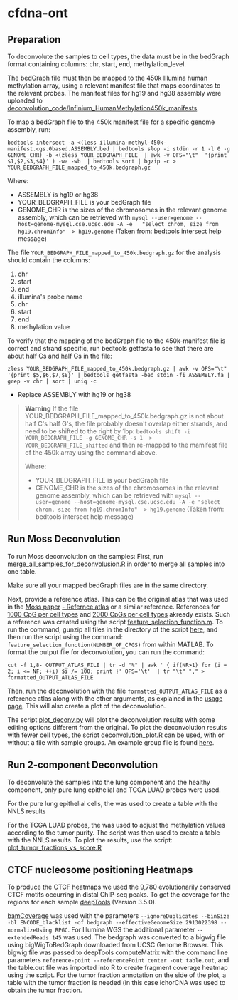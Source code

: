 # cfdna-ont

## Preparation 

To deconvolute the samples to cell types, the data must be in the bedGraph format containing columns: chr, start, end, methylation_level.

The bedGraph file must then be mapped to the 450k Illumina human methylation array, using a relevant manifest file that maps coordinates to the relevant probes. The manifest files for hg19 and hg38 assembly were uploaded to [deconvolution_code/Infinium_HumanMethylation450k_manifests](https://github.com/methylgrammarlab/cfdna-ont/tree/main/deconvolution_code/Infinium_HumanMethylation450k_manifests).

To map a bedGraph file to the 450k manifest file for a specific genome assembly, run:

`bedtools intersect -a <(less illumina-methyl-450k-manifest.cgs.0based.ASSEMBLY.bed | bedtools slop -i stdin -r 1 -l 0 -g GENOME_CHR) -b <(zless YOUR_BEDGRAPH_FILE  | awk -v OFS="\t"  '{print $1,$2,$3,$4}' ) -wa -wb  | bedtools sort | bgzip -c > YOUR_BEDGRAPH_FILE_mapped_to_450k.bedgraph.gz`

Where:
- ASSEMBLY is hg19 or hg38
- YOUR_BEDGRAPH_FILE is your bedGraph file
- GENOME_CHR is the sizes of the chromosomes in the relevant genome assembly, which can be retrieved with `mysql --user=genome --host=genome-mysql.cse.ucsc.edu -A -e	"select chrom, size from hg19.chromInfo"  > hg19.genome` 
(Taken from: bedtools intersect help message)

The file `YOUR_BEDGRAPH_FILE_mapped_to_450k.bedgraph.gz` for the analysis should contain the columns:
1. chr
2. start
3. end
4. illumina's probe name
5. chr
6. start
7. end
8. methylation value

To verify that the mapping of the bedGraph file to the 450k-manifest file is correct and strand specific, run bedtools getfasta to see that there are about half Cs and half Gs in the file:

`zless YOUR_BEDGRAPH_FILE_mapped_to_450k.bedgraph.gz | awk -v OFS="\t" '{print $5,$6,$7,$8}' | bedtools getfasta -bed stdin -fi ASSEMBLY.fa | grep -v chr | sort | uniq -c`

- Replace ASSEMBLY with hg19 or hg38

> **Warning**
> If the file YOUR_BEDGRAPH_FILE_mapped_to_450k.bedgraph.gz is not about half C's half G's, the file probably doesn't overlap either strands, and need to be shifted to the right by 1bp: `bedtools shift -i YOUR_BEDGRAPH_FILE -g GENOME_CHR -s 1  > YOUR_BEDGRAPH_FILE_shifted`
> and then re-mapped to the mamifest file of the 450k array using the command above.
> 
> Where:
> - YOUR_BEDGRAPH_FILE is your bedGraph file
> - GENOME_CHR is the sizes of the chromosomes in the relevant genome assembly, which can be retrieved with `mysql --user=genome --host=genome-mysql.cse.ucsc.edu -A -e	"select chrom, size from hg19.chromInfo"  > hg19.genome` 
(Taken from: bedtools intersect help message)

 
## Run Moss Deconvolution

To run Moss deconvolution on the samples: First, run [merge_all_samples_for_deconvolusion.R](https://github.com/methylgrammarlab/cfdna-ont/blob/main/deconvolution_code/deconvolution_moss/merge_all_samples_for_deconvolusion.R) in order to merge all samples into one table. 

Make sure all your mapped bedGraph files are in the same directory. 

Next, provide a reference atlas. This can be the original atlas that was used in the [Moss paper](https://www.nature.com/articles/s41467-018-07466-6#Sec13) [- Refernce atlas](https://github.com/nloyfer/meth_atlas/blob/master/reference_atlas.csv) or a similar reference. References for [1000 CpG per cell types](https://github.com/methylgrammarlab/cfdna-ont/blob/main/deconvolution_code/cell_type_probes/CpGs.100bp-block.1000.csv) and [2000 CpGs per cell types](https://github.com/methylgrammarlab/cfdna-ont/blob/main/deconvolution_code/cell_type_probes/CpGs.100bp-block.2000.csv) akready exists. Such a reference was created using the script [feature_selection_function.m](https://github.com/methylgrammarlab/cfdna-ont/blob/main/deconvolution_code/cell_type_probes/creating_reference_atlas/feature_selection_function.m).
To run the command, gunzip all files in the directory of the script [here](https://github.com/methylgrammarlab/cfdna-ont/tree/main/deconvolution_code/cell_type_probes/creating_reference_atlas), and then run the script using the command:
`feature_selection_function(NUMBER_OF_CPGS)` from within MATLAB. 
To format the output file for deconvolution, you can run the command:

`cut -f 1,8- OUTPUT_ATLAS_FILE | tr -d "%" | awk ' { if(NR>1) for (i = 2; i <= NF; ++i) $i /= 100; print }' OFS='\t'  | tr "\t" "," > formatted_OUTPUT_ATLAS_FILE`

Then, run the deconvolution with the file `formatted_OUTPUT_ATLAS_FILE` as a reference atlas along with the other arguments, as explained in the [usage page](https://github.com/nloyfer/meth_atlas#usage). This will also create a plot of the deconvolution.

The script [plot_deconv.py](https://github.com/methylgrammarlab/cfdna-ont/blob/main/deconvolution_code/deconvolution_moss/plot_deconv.py) will plot the deconvolution results with some editing options different from the original. To plot the deconvolution results with fewer cell types, the script [deconvolution_plot.R](https://github.com/methylgrammarlab/cfdna-ont/blob/main/deconvolution_code/deconvolution_moss/deconvolution_plot.R) can be used, with or without a file with sample groups. An example group file is found [here](https://github.com/methylgrammarlab/cfdna-ont/blob/main/deconvolution_code/deconvolution_moss/group_file_for_plot_green_epithilial.csv).


## Run 2-component Deconvolution

To deconvolute the samples into the lung component and the healthy component, only pure lung epithelial and TCGA LUAD probes were used.

For the pure lung epithelial cells, the [](https://github.com/methylgrammarlab/cfdna-ont/blob/main/deconvolution_code/cell_type_probes/plot_score_of_methylation_according_to_nanopore_sampeles_create_table.R) was used to create a table with the NNLS results

For the TCGA LUAD probes, the [](https://github.com/methylgrammarlab/cfdna-ont/blob/main/deconvolution_code/TCGA_probes/correct_methylation_values_by_tumor_purity_create_table.R) was used to adjust the methylation values according to the tumor purity. The [](https://github.com/methylgrammarlab/cfdna-ont/blob/main/deconvolution_code/TCGA_probes/plot_score_of_methylation_according_to_nanopore_sampeles_create_table.R) script was then used to create a table with the NNLS results.
To plot the results, use the script: [plot_tumor_fractions_vs_score.R](https://github.com/methylgrammarlab/cfdna-ont/blob/main/deconvolution_code/script_for_plot_probes/plot_tumor_fractions_vs_score.R)

## CTCF nucleosome positioning Heatmaps

To produce the CTCF heatmaps we used the 9,780 evolutionarily conserved CTCF motifs occurring in distal ChIP-seq peaks. 
To get the coverage for the regions for each sample [deepTools](https://deeptools.readthedocs.io/en/develop/) (Version 3.5.0).

[bamCoverage](https://deeptools.readthedocs.io/en/develop/content/tools/bamCoverage.html) was used with the parameters `--ignoreDuplicates --binSize -bl ENCODE_blacklist -of bedgraph --effectiveGenomeSize 2913022398 --normalizeUsing RPGC`. For Illumina WGS the additional parameter `--extendedReads 145` was used. The bedgraph was converted to a bigwig file using bigWigToBedGraph downloaded from UCSC Genome Browser. This bigwig file was passed to deepTools computeMatrix with the command line parameters `reference-point --referencePoint center -out table.out`, and the table.out file was imported into R to create fragment coverage heatmap using the [](https://github.com/methylgrammarlab/cfdna-ont/blob/main/heatmapOfCTCFrerun.R) script.
For the tumor fraction annotation on the side of the plot, a table with the tumor fraction is needed (in this case ichorCNA was used to obtain the tumor fraction. 
